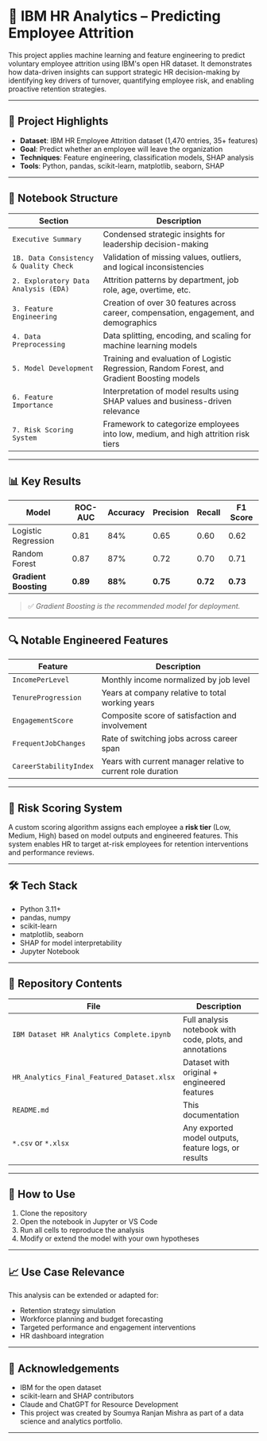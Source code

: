 # 🧠 IBM HR Analytics – Predicting Employee Attrition

This project applies machine learning and feature engineering to predict voluntary employee attrition using IBM's open HR dataset. It demonstrates how data-driven insights can support strategic HR decision-making by identifying key drivers of turnover, quantifying employee risk, and enabling proactive retention strategies.

---

## 📌 Project Highlights

- **Dataset**: IBM HR Employee Attrition dataset (1,470 entries, 35+ features)
- **Goal**: Predict whether an employee will leave the organization
- **Techniques**: Feature engineering, classification models, SHAP analysis
- **Tools**: Python, pandas, scikit-learn, matplotlib, seaborn, SHAP

---

## 📘 Notebook Structure

| Section | Description |
|---------|-------------|
| `Executive Summary` | Condensed strategic insights for leadership decision-making |
| `1B. Data Consistency & Quality Check` | Validation of missing values, outliers, and logical inconsistencies |
| `2. Exploratory Data Analysis (EDA)` | Attrition patterns by department, job role, age, overtime, etc. |
| `3. Feature Engineering` | Creation of over 30 features across career, compensation, engagement, and demographics |
| `4. Data Preprocessing` | Data splitting, encoding, and scaling for machine learning models |
| `5. Model Development` | Training and evaluation of Logistic Regression, Random Forest, and Gradient Boosting models |
| `6. Feature Importance` | Interpretation of model results using SHAP values and business-driven relevance |
| `7. Risk Scoring System` | Framework to categorize employees into low, medium, and high attrition risk tiers |

---

## 📊 Key Results

| Model | ROC-AUC | Accuracy | Precision | Recall | F1 Score |
|-------|---------|----------|-----------|--------|----------|
| Logistic Regression | 0.81 | 84% | 0.65 | 0.60 | 0.62 |
| Random Forest | 0.87 | 87% | 0.72 | 0.70 | 0.71 |
| **Gradient Boosting** | **0.89** | **88%** | **0.75** | **0.72** | **0.73** |

> ✅ *Gradient Boosting is the recommended model for deployment.*

---

## 🔍 Notable Engineered Features

| Feature | Description |
|--------|-------------|
| `IncomePerLevel` | Monthly income normalized by job level |
| `TenureProgression` | Years at company relative to total working years |
| `EngagementScore` | Composite score of satisfaction and involvement |
| `FrequentJobChanges` | Rate of switching jobs across career span |
| `CareerStabilityIndex` | Years with current manager relative to current role duration |

---

## 🎯 Risk Scoring System

A custom scoring algorithm assigns each employee a **risk tier** (Low, Medium, High) based on model outputs and engineered features. This system enables HR to target at-risk employees for retention interventions and performance reviews.

---

## 🛠 Tech Stack

- Python 3.11+
- pandas, numpy
- scikit-learn
- matplotlib, seaborn
- SHAP for model interpretability
- Jupyter Notebook

---

## 📁 Repository Contents

| File | Description |
|------|-------------|
| `IBM Dataset HR Analytics Complete.ipynb` | Full analysis notebook with code, plots, and annotations |
| `HR_Analytics_Final_Featured_Dataset.xlsx` | Dataset with original + engineered features |
| `README.md` | This documentation |
| `*.csv` or `*.xlsx` | Any exported model outputs, feature logs, or results |

---

## 🚀 How to Use

1. Clone the repository
2. Open the notebook in Jupyter or VS Code
3. Run all cells to reproduce the analysis
4. Modify or extend the model with your own hypotheses

---

## 📈 Use Case Relevance

This analysis can be extended or adapted for:

- Retention strategy simulation
- Workforce planning and budget forecasting
- Targeted performance and engagement interventions
- HR dashboard integration

---

## 📣 Acknowledgements

- IBM for the open dataset
- scikit-learn and SHAP contributors
- Claude and ChatGPT for Resource Development
- This project was created by Soumya Ranjan Mishra as part of a data science and analytics portfolio.

---

